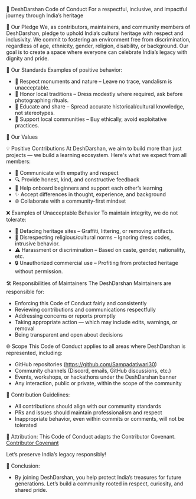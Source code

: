 🌄 DeshDarshan Code of Conduct
For a respectful, inclusive, and impactful journey through India’s heritage


🤝 Our Pledge
We, as contributors, maintainers, and community members of DeshDarshan, pledge to uphold India’s cultural heritage with respect and inclusivity. We commit to fostering an environment free from discrimination, regardless of age, ethnicity, gender, religion, disability, or background. Our goal is to create a space where everyone can celebrate India’s legacy with dignity and pride.


🚦 Our Standards
Examples of positive behavior:
- 💖 Respect monuments and nature – Leave no trace, vandalism is unacceptable.
- 🤝 Honor local traditions – Dress modestly where required, ask before photographing rituals.
- 📝 Educate and share – Spread accurate historical/cultural knowledge, not stereotypes.
- 🌱 Support local communities – Buy ethically, avoid exploitative practices.

🌱 Our Values

💡 Positive Contributions
At DeshDarshan, we aim to build more than just projects — we build a learning ecosystem. Here's what we expect from all members:
- 💬 Communicate with empathy and respect
- 🔍 Provide honest, kind, and constructive feedback
- 🤝 Help onboard beginners and support each other’s learning
- ✨ Accept differences in thought, experience, and background
- 🌐 Collaborate with a community-first mindset

❌ Examples of Unacceptable Behavior
To maintain integrity, we do not tolerate:
- 🚫 Defacing heritage sites – Graffiti, littering, or removing artifacts.
- 🛑 Disrespecting religious/cultural norms – Ignoring dress codes, intrusive behavior.
- ⚠️ Harassment or discrimination – Based on caste, gender, nationality, etc.
- 🔒 Unauthorized commercial use – Profiting from protected heritage without permission.


🛠️ Responsibilities of Maintainers
The DeshDarshan Maintainers are responsible for:
- Enforcing this Code of Conduct fairly and consistently
- Reviewing contributions and communications respectfully
- Addressing concerns or reports promptly
- Taking appropriate action — which may include edits, warnings, or removal
- Being transparent and open about decisions


🌐 Scope
This Code of Conduct applies to all areas where DeshDarshan is represented, including:
- GitHub repositories (https://github.com/Sampadatiwari30)
- Community channels (Discord, emails, GitHub discussions, etc.)
- Events, workshops, or hackathons under the DeshDarshan banner
- Any interaction, public or private, within the scope of the community


🧾 Contribution Guidelines:
- All contributions should align with our community standards
- PRs and issues should maintain professionalism and respect
- Inappropriate behavior, even within commits or comments, will not be tolerated


📄 Attribution:
This Code of Conduct adapts the Contributor Covenant.
[Contributor Covenant](https://www.contributor-covenant.org/version/2/1/code_of_conduct/)

Let’s preserve India’s legacy responsibly!


🌟 Conclusion:
- By joining DeshDarshan, you help protect India’s treasures for future generations. Let’s build a community rooted in respect, curiosity, and shared pride. 
